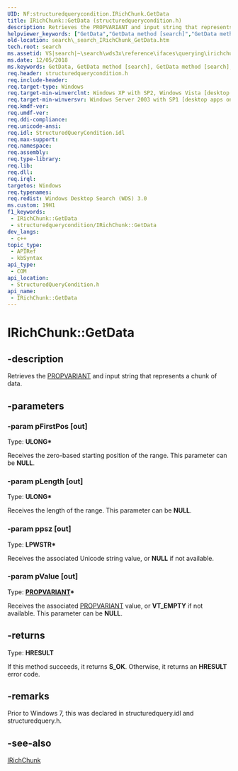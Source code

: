 ```yaml
---
UID: NF:structuredquerycondition.IRichChunk.GetData
title: IRichChunk::GetData (structuredquerycondition.h)
description: Retrieves the PROPVARIANT and input string that represents a chunk of data.
helpviewer_keywords: ["GetData","GetData method [search]","GetData method [search]","IRichChunk interface","IRichChunk interface [search]","GetData method","IRichChunk.GetData","IRichChunk::GetData","_search_IRichChunk_GetData","search._search_IRichChunk_GetData","structuredquerycondition/IRichChunk::GetData"]
old-location: search\_search_IRichChunk_GetData.htm
tech.root: search
ms.assetid: VS|search|~\search\wds3x\reference\ifaces\querying\irichchunk\getdata.htm
ms.date: 12/05/2018
ms.keywords: GetData, GetData method [search], GetData method [search],IRichChunk interface, IRichChunk interface [search],GetData method, IRichChunk.GetData, IRichChunk::GetData, _search_IRichChunk_GetData, search._search_IRichChunk_GetData, structuredquerycondition/IRichChunk::GetData
req.header: structuredquerycondition.h
req.include-header: 
req.target-type: Windows
req.target-min-winverclnt: Windows XP with SP2, Windows Vista [desktop apps only]
req.target-min-winversvr: Windows Server 2003 with SP1 [desktop apps only]
req.kmdf-ver: 
req.umdf-ver: 
req.ddi-compliance: 
req.unicode-ansi: 
req.idl: StructuredQueryCondition.idl
req.max-support: 
req.namespace: 
req.assembly: 
req.type-library: 
req.lib: 
req.dll: 
req.irql: 
targetos: Windows
req.typenames: 
req.redist: Windows Desktop Search (WDS) 3.0
ms.custom: 19H1
f1_keywords:
 - IRichChunk::GetData
 - structuredquerycondition/IRichChunk::GetData
dev_langs:
 - c++
topic_type:
 - APIRef
 - kbSyntax
api_type:
 - COM
api_location:
 - StructuredQueryCondition.h
api_name:
 - IRichChunk::GetData
---
```


# IRichChunk::GetData


## -description

Retrieves the <a href="/windows/desktop/api/propidl/ns-propidl-propvariant">PROPVARIANT</a> and input string that represents a chunk of data.

## -parameters

### -param pFirstPos [out]

Type: <b>ULONG*</b>

Receives the zero-based starting position of the range. This parameter can be <b>NULL</b>.

### -param pLength [out]

Type: <b>ULONG*</b>

Receives the length of the range. This parameter can be <b>NULL</b>.

### -param ppsz [out]

Type: <b>LPWSTR*</b>

Receives the associated Unicode string value, or <b>NULL</b> if not available.

### -param pValue [out]

Type: <b><a href="/windows/desktop/api/propidl/ns-propidl-propvariant">PROPVARIANT</a>*</b>

Receives the associated <a href="/windows/desktop/api/propidl/ns-propidl-propvariant">PROPVARIANT</a> value, or <b>VT_EMPTY</b> if not available. This parameter can be <b>NULL</b>.

## -returns

Type: <b>HRESULT</b>

If this method succeeds, it returns <b xmlns:loc="http://microsoft.com/wdcml/l10n">S_OK</b>. Otherwise, it returns an <b xmlns:loc="http://microsoft.com/wdcml/l10n">HRESULT</b> error code.

## -remarks

Prior to Windows 7, this was declared in structuredquery.idl and structuredquery.h.

## -see-also

<a href="/windows/desktop/api/structuredquerycondition/nn-structuredquerycondition-irichchunk">IRichChunk</a>

